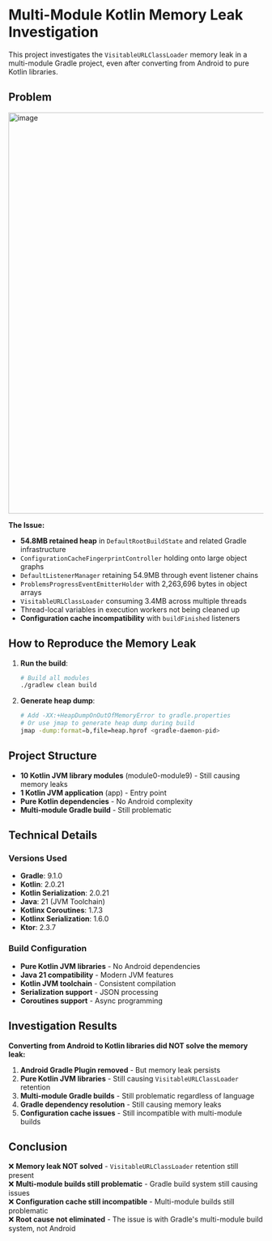 # Multi-Module Kotlin Memory Leak Investigation

This project investigates the `VisitableURLClassLoader` memory leak in a multi-module Gradle project, even after converting from Android to pure Kotlin libraries.

## Problem

<img width="1538" height="793" alt="image" src="https://github.com/user-attachments/assets/4fff745b-681a-4432-9092-50812425daaf" />

**The Issue:**
- **54.8MB retained heap** in `DefaultRootBuildState` and related Gradle infrastructure
- `ConfigurationCacheFingerprintController` holding onto large object graphs
- `DefaultListenerManager` retaining 54.9MB through event listener chains
- `ProblemsProgressEventEmitterHolder` with 2,263,696 bytes in object arrays
- `VisitableURLClassLoader` consuming 3.4MB across multiple threads
- Thread-local variables in execution workers not being cleaned up
- **Configuration cache incompatibility** with `buildFinished` listeners

## How to Reproduce the Memory Leak

1. **Run the build**:
   ```bash
   # Build all modules 
   ./gradlew clean build
   ```

2. **Generate heap dump**:
   ```bash
   # Add -XX:+HeapDumpOnOutOfMemoryError to gradle.properties
   # Or use jmap to generate heap dump during build
   jmap -dump:format=b,file=heap.hprof <gradle-daemon-pid>
   ```

## Project Structure

- **10 Kotlin JVM library modules** (module0-module9) - Still causing memory leaks
- **1 Kotlin JVM application** (app) - Entry point
- **Pure Kotlin dependencies** - No Android complexity
- **Multi-module Gradle build** - Still problematic

## Technical Details

### Versions Used
- **Gradle**: 9.1.0
- **Kotlin**: 2.0.21
- **Kotlin Serialization**: 2.0.21
- **Java**: 21 (JVM Toolchain)
- **Kotlinx Coroutines**: 1.7.3
- **Kotlinx Serialization**: 1.6.0
- **Ktor**: 2.3.7

### Build Configuration
- **Pure Kotlin JVM libraries** - No Android dependencies
- **Java 21 compatibility** - Modern JVM features
- **Kotlin JVM toolchain** - Consistent compilation
- **Serialization support** - JSON processing
- **Coroutines support** - Async programming

## Investigation Results

**Converting from Android to Kotlin libraries did NOT solve the memory leak:**

1. **Android Gradle Plugin removed** - But memory leak persists
2. **Pure Kotlin JVM libraries** - Still causing `VisitableURLClassLoader` retention
3. **Multi-module Gradle builds** - Still problematic regardless of language
4. **Gradle dependency resolution** - Still causing memory leaks
5. **Configuration cache issues** - Still incompatible with multi-module builds

## Conclusion

❌ **Memory leak NOT solved** - `VisitableURLClassLoader` retention still present  
❌ **Multi-module builds still problematic** - Gradle build system still causing issues  
❌ **Configuration cache still incompatible** - Multi-module builds still problematic  
❌ **Root cause not eliminated** - The issue is with Gradle's multi-module build system, not Android
